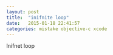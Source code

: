 ```yaml
---
layout: post
title:  "inifnite loop"
date:   2015-01-18 22:41:57
categories: mistake objective-c xcode
---
```


Inifnet loop